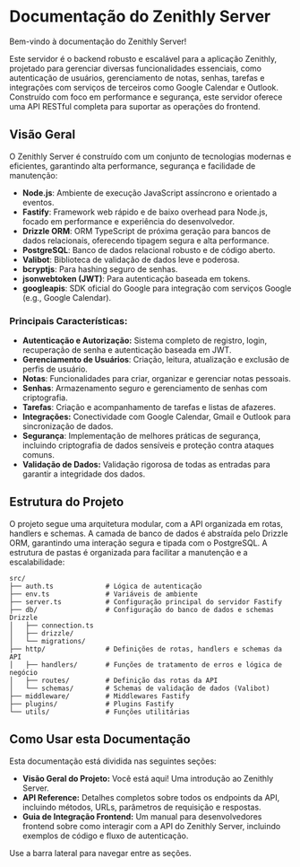 # Documentação do Zenithly Server

Bem-vindo à documentação do Zenithly Server!

Este servidor é o backend robusto e escalável para a aplicação Zenithly, projetado para gerenciar diversas funcionalidades essenciais, como autenticação de usuários, gerenciamento de notas, senhas, tarefas e integrações com serviços de terceiros como Google Calendar e Outlook. Construído com foco em performance e segurança, este servidor oferece uma API RESTful completa para suportar as operações do frontend.

## Visão Geral

O Zenithly Server é construído com um conjunto de tecnologias modernas e eficientes, garantindo alta performance, segurança e facilidade de manutenção:

*   **Node.js**: Ambiente de execução JavaScript assíncrono e orientado a eventos.
*   **Fastify**: Framework web rápido e de baixo overhead para Node.js, focado em performance e experiência do desenvolvedor.
*   **Drizzle ORM**: ORM TypeScript de próxima geração para bancos de dados relacionais, oferecendo tipagem segura e alta performance.
*   **PostgreSQL**: Banco de dados relacional robusto e de código aberto.
*   **Valibot**: Biblioteca de validação de dados leve e poderosa.
*   **bcryptjs**: Para hashing seguro de senhas.
*   **jsonwebtoken (JWT)**: Para autenticação baseada em tokens.
*   **googleapis**: SDK oficial do Google para integração com serviços Google (e.g., Google Calendar).

### Principais Características:

*   **Autenticação e Autorização:** Sistema completo de registro, login, recuperação de senha e autenticação baseada em JWT.
*   **Gerenciamento de Usuários**: Criação, leitura, atualização e exclusão de perfis de usuário.
*   **Notas**: Funcionalidades para criar, organizar e gerenciar notas pessoais.
*   **Senhas**: Armazenamento seguro e gerenciamento de senhas com criptografia.
*   **Tarefas**: Criação e acompanhamento de tarefas e listas de afazeres.
*   **Integrações:** Conectividade com Google Calendar, Gmail e Outlook para sincronização de dados.
*   **Segurança**: Implementação de melhores práticas de segurança, incluindo criptografia de dados sensíveis e proteção contra ataques comuns.
*   **Validação de Dados:** Validação rigorosa de todas as entradas para garantir a integridade dos dados.

## Estrutura do Projeto

O projeto segue uma arquitetura modular, com a API organizada em rotas, handlers e schemas. A camada de banco de dados é abstraída pelo Drizzle ORM, garantindo uma interação segura e tipada com o PostgreSQL. A estrutura de pastas é organizada para facilitar a manutenção e a escalabilidade:

```
src/
├── auth.ts             # Lógica de autenticação
├── env.ts              # Variáveis de ambiente
├── server.ts           # Configuração principal do servidor Fastify
├── db/                 # Configuração do banco de dados e schemas Drizzle
│   ├── connection.ts
│   ├── drizzle/
│   └── migrations/
├── http/               # Definições de rotas, handlers e schemas da API
│   ├── handlers/       # Funções de tratamento de erros e lógica de negócio
│   ├── routes/         # Definição das rotas da API
│   └── schemas/        # Schemas de validação de dados (Valibot)
├── middleware/         # Middlewares Fastify
├── plugins/            # Plugins Fastify
└── utils/              # Funções utilitárias
```

## Como Usar esta Documentação

Esta documentação está dividida nas seguintes seções:

*   **Visão Geral do Projeto:** Você está aqui! Uma introdução ao Zenithly Server.
*   **API Reference:** Detalhes completos sobre todos os endpoints da API, incluindo métodos, URLs, parâmetros de requisição e respostas.
*   **Guia de Integração Frontend:** Um manual para desenvolvedores frontend sobre como interagir com a API do Zenithly Server, incluindo exemplos de código e fluxo de autenticação.

Use a barra lateral para navegar entre as seções.
